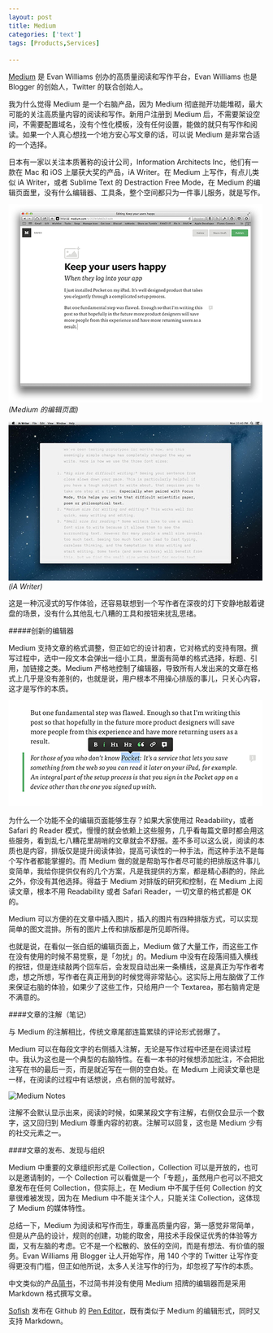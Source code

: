 ```yaml
---
layout: post
title: Medium
categories: ['text']
tags: [Products,Services]

---
```


[Medium](http://medium.com) 是 Evan Williams 创办的高质量阅读和写作平台，Evan Williams 也是 Blogger 的创始人，Twitter 的联合创始人。

我为什么觉得 Medium 是一个右脑产品，因为 Medium 彻底抛开功能堆砌，最大可能的关注高质量内容的阅读和写作。新用户注册到 Medium 后，不需要架设空间，不需要配置域名，没有个性化模板，没有任何设置，能做的就只有写作和阅读。如果一个人真心想找一个地方安心写文章的话，可以说 Medium 是非常合适的一个选择。

日本有一家以关注本质著称的设计公司，Information Architects Inc，他们有一款在 Mac 和 iOS 上屡获大奖的产品，iA Writer。在 Medium 上写作，有点儿类似 iA Writer，或者 Sublime Text 的 Destraction Free Mode，在 Medium 的编辑页面里，没有什么编辑器、工具条，整个空间都只为一件事儿服务，就是写作。

![Medium](/assets/images/medium.png)  
_(Medium 的编辑页面)_

![iA Writer](/assets/images/ia-writer.jpg)  
_(iA Writer)_

这是一种沉浸式的写作体验，还容易联想到一个写作者在深夜的灯下安静地敲着键盘的场景，没有什么其他乱七八糟的工具和按钮来扰乱思绪。

#####创新的编辑器

Medium 支持文章的格式调整，但正如它的设计初衷，它对格式的支持有限。撰写过程中，选中一段文本会弹出一组小工具，里面有简单的格式选择，标题、引用，加链接之类。Medium 严格地控制了编辑器，导致所有人发出来的文章在格式上几乎是没有差别的，也就是说，用户根本不用操心排版的事儿，只关心内容，这才是写作的本质。

![Medium 编辑模式](/assets/images/medium-editor.png)

为什么一个功能不全的编辑页面能够生存？如果大家使用过 Readability，或者 Safari 的 Reader 模式，慢慢的就会依赖上这些服务，几乎看每篇文章时都会用这些服务，看到乱七八糟花里胡哨的文章就会不舒服。差不多可以这么说，阅读的本质也是内容，排版仅是提升阅读体验，提高可读性的一种手法，而这种手法不是每个写作者都能掌握的。而 Medium 做的就是帮助写作者尽可能的把排版这件事儿变简单，我给你提供仅有的几个方案，凡是我提供的方案，都是精心斟酌的，除此之外，你没有其他选择。得益于 Medium 对排版的研究和控制，在 Medium 上阅读文章，根本不用 Readability 或者 Safari Reader，一切文章的格式都是 OK 的。

Medium 可以方便的在文章中插入图片，插入的图片有四种排版方式，可以实现简单的图文混排。所有的图片上传和排版都是所见即所得。

也就是说，在看似一张白纸的编辑页面上，Medium 做了大量工作，而这些工作在没有使用的时候不易觉察，是「勿扰」的。Medium 中没有在段落间插入横线的按钮，但是连续敲两个回车后，会发现自动出来一条横线，这是真正为写作者考虑，想之所想，写作者在真正用到的时候觉得非常贴心。这实际上用左脑做了工作来保证右脑的体验，如果少了这些工作，只给用户一个 Textarea，那右脑肯定是不满意的。

####文章的注解（笔记）

与 Medium 的注解相比，传统文章尾部连篇累牍的评论形式弱爆了。

Medium 可以在每段文字的右侧插入注解，无论是写作过程中还是在阅读过程中。我认为这也是一个典型的右脑特性。在看一本书的时候想添加批注，不会把批注写在书的最后一页，而是就近写在一侧的空白处。在 Medium 上阅读文章也是一样，在阅读的过程中有话想说，点右侧的加号就好。

![Medium Notes](//assets/images/medium-notes.png)

注解不会默认显示出来，阅读的时候，如果某段文字有注解，右侧仅会显示一个数字，这又回归到 Medium 尊重内容的初衷。注解可以回复，这也是 Medium 少有的社交元素之一。

####文章的发布、发现与组织

Medium 中重要的文章组织形式是 Collection，Collection 可以是开放的，也可以是邀请制的，一个 Collection 可以看做是一个「专题」，虽然用户也可以不把文章发布在任何 Collection，但实际上，在 Medium 中不属于任何 Collection 的文章很难被发现，因为在 Medium 中不能关注个人，只能关注 Collection，这体现了 Medium 的媒体特性。

总结一下，Medium 为阅读和写作而生，尊重高质量内容，第一感觉非常简单，但是从产品的设计，规则的创建，功能的取舍，用技术手段保证优秀的体验等方面，又有左脑的考虑。它不是一个松散的、放任的空间，而是有想法、有价值的服务。Evan Williams 用 Blogger 让人开始写作，用 140 个字的 Twitter 让写作变得更没有门槛，但正如他所说，太多人关注写作的行为，却忽视了写作的本质。

中文类似的产品[简书](http://jianshu.io)，不过简书并没有使用 Medium 招牌的编辑器而是采用 Markdown 格式撰写文章。

[Sofish](http://sofish.de/) 发布在 Github 的 [Pen Editor](https://github.com/sofish/pen)，既有类似于 Medium 的编辑形式，同时又支持 Markdown。